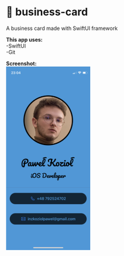 # 📇 business-card
A business card made with SwiftUI framework<br/>

**This app uses:**<br/>
-SwiftUI<br/>
-Git<br/>

**Screenshot:**<br/>
<img src="Screenshots/card.PNG" width="230" height="500"/> <br/>
